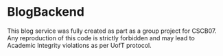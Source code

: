 # BlogBackend

This blog service was fully created as part as a group project for CSCB07. Any reproduction of this code is strictly forbidden and may lead to Academic Integrity violations as per UofT protocol.
